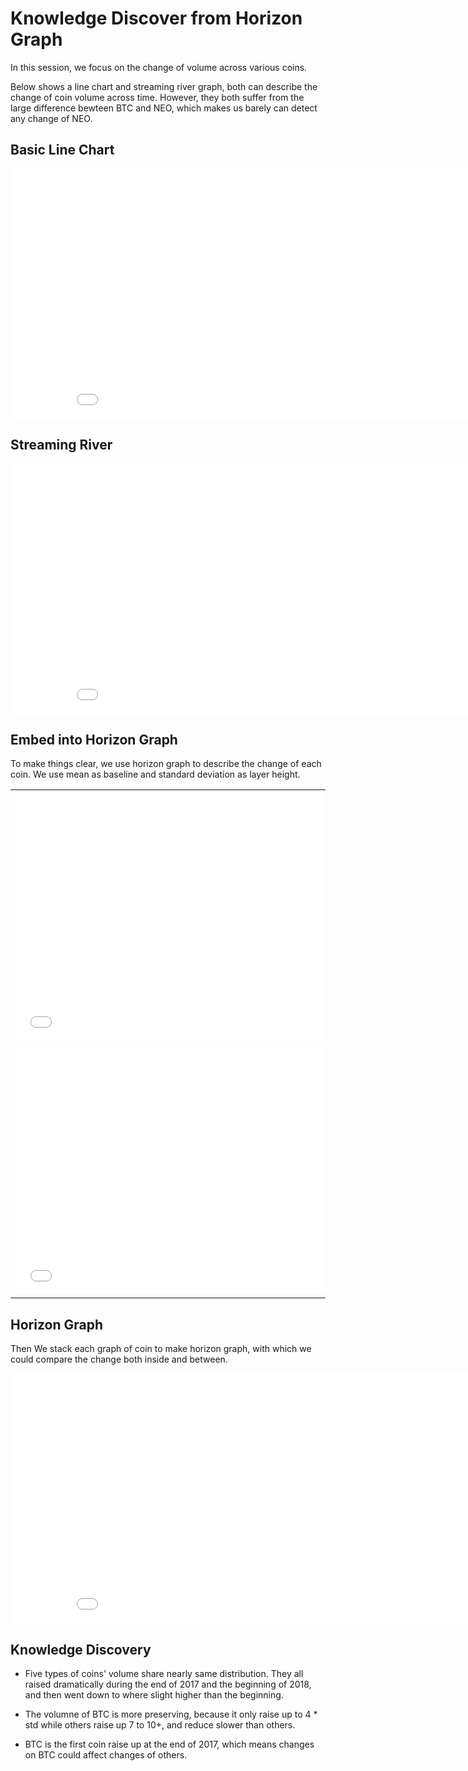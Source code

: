 # Knowledge Discover from Horizon Graph

In this session, we focus on the change of volume across various coins.

Below shows a line chart and streaming river graph, both can describe the change of coin volume across time. However, they both suffer from the large difference bewteen BTC and NEO, which makes us barely can detect any change of NEO.

## Basic Line Chart
<iframe width="900" height="400" frameborder="0" scrolling="no" src="//plot.ly/~sysu-zjw/195.embed"></iframe>


## Streaming River
<iframe width="900" height="400" frameborder="0" scrolling="no" src="//plot.ly/~sysu-zjw/206.embed"></iframe>



## Embed into Horizon Graph
To make things clear, we use horizon graph to describe the change of each coin. We use mean as baseline and standard deviation as layer height.

<table cellpadding="0">
    <tr>
        <td>
            <iframe width="600" height="400" frameborder="0" scrolling="no" src="//plot.ly/~sysu-zjw/216.embed"></iframe>
        </td>
        <td>
            <iframe width="600" height="400" frameborder="0" scrolling="no" src="//plot.ly/~sysu-zjw/220.embed"></iframe>
            <br/>
        </td>
    </tr>
    <tr>
        <td>
            <iframe width="600" height="400" frameborder="0" scrolling="no" src="//plot.ly/~sysu-zjw/218.embed"></iframe>
        </td>
        <td>
            <iframe width="600" height="400" frameborder="0" scrolling="no" src="//plot.ly/~sysu-zjw/224.embed"></iframe>
            <br/>
        </td>
    </tr>         
</table>



## Horizon Graph
Then We stack each graph of coin to make horizon graph, with which we could compare the change both inside and between.  
<iframe width="900" height="400" frameborder="0" scrolling="no" src="//plot.ly/~sysu-zjw/226.embed"></iframe>


## Knowledge Discovery
- Five types of coins' volume share nearly same distribution. They all raised dramatically during the end of 2017 and the beginning of 2018, and then went down to where slight higher than the beginning.

- The volumne of BTC is more preserving, because it only raise up to 4 * std while others raise up 7 to 10+, and reduce slower than others.

- BTC is the first coin raise up at the end of 2017, which means changes on BTC could affect changes of others.





